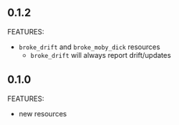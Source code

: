 ## 0.1.2

FEATURES:

- `broke_drift` and `broke_moby_dick` resources
   - `broke_drift` will always report drift/updates

## 0.1.0

FEATURES:

- new resources
